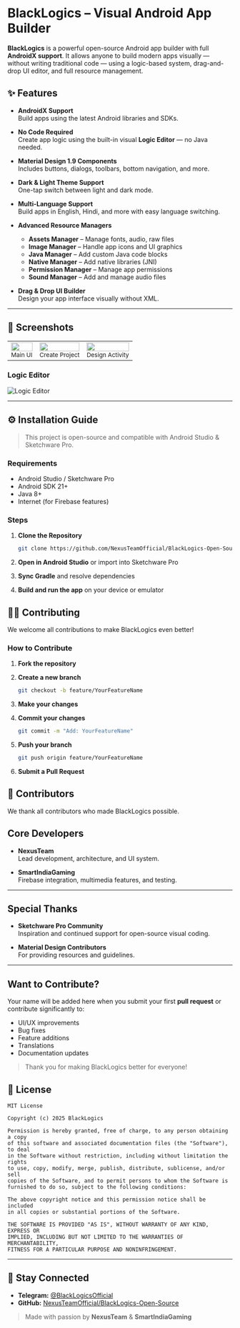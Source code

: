 # BlackLogics – Visual Android App Builder

**BlackLogics** is a powerful open-source Android app builder with full **AndroidX support**. It allows anyone to build modern apps visually — without writing traditional code — using a logic-based system, drag-and-drop UI editor, and full resource management.

## ✨ Features

- **AndroidX Support**  
  Build apps using the latest Android libraries and SDKs.

- **No Code Required**  
  Create app logic using the built-in visual **Logic Editor** — no Java needed.

- **Material Design 1.9 Components**  
  Includes buttons, dialogs, toolbars, bottom navigation, and more.

- **Dark & Light Theme Support**  
  One-tap switch between light and dark mode.

- **Multi-Language Support**  
  Build apps in English, Hindi, and more with easy language switching.

- **Advanced Resource Managers**
  - **Assets Manager** – Manage fonts, audio, raw files
  - **Image Manager** – Handle app icons and UI graphics
  - **Java Manager** – Add custom Java code blocks
  - **Native Manager** – Add native libraries (JNI)
  - **Permission Manager** – Manage app permissions
  - **Sound Manager** – Add and manage audio files

- **Drag & Drop UI Builder**  
  Design your app interface visually without XML.

---

## 📸 Screenshots

<table>
  <tr>
    <td align="center">
      <img src="screenshots/s.png.png" width="100%" height="auto"/><br/>
      <sub>Main UI</sub>
    </td>
    <td align="center">
      <img src="screenshots/s1.png.png" width="100%" height="auto"/><br/>
      <sub>Create Project</sub>
    </td>
    <td align="center">
      <img src="screenshots/s3.png.png" width="100%" height="auto"/><br/>
      <sub>Design Activity</sub>
    </td>
  </tr>
</table>
  
### **Logic Editor**
![Logic Editor](screenshots/s4.png.png)

---

## ⚙️ Installation Guide

> This project is open-source and compatible with Android Studio & Sketchware Pro.

### Requirements

- Android Studio / Sketchware Pro
- Android SDK 21+
- Java 8+
- Internet (for Firebase features)

### Steps

1. **Clone the Repository**
   ```bash
   git clone https://github.com/NexusTeamOfficial/BlackLogics-Open-Source.git

2. **Open in Android Studio** or import into Sketchware Pro

3. **Sync Gradle** and resolve dependencies

4. **Build and run the app** on your device or emulator

## 👨‍💻 Contributing

We welcome all contributions to make BlackLogics even better!

### How to Contribute

1. **Fork the repository**

2. **Create a new branch**

   ```bash
   git checkout -b feature/YourFeatureName
   ```

3. **Make your changes**

4. **Commit your changes**

   ```bash
   git commit -m "Add: YourFeatureName"
   ```

5. **Push your branch**

   ```bash
   git push origin feature/YourFeatureName
   ```

6. **Submit a Pull Request**

## 🙌 Contributors

We thank all contributors who made BlackLogics possible.


## Core Developers

- **NexusTeam**  
  Lead development, architecture, and UI system.

- **SmartIndiaGaming**  
  Firebase integration, multimedia features, and testing.

---

## Special Thanks

- **Sketchware Pro Community**  
  Inspiration and continued support for open-source visual coding.

- **Material Design Contributors**  
  For providing resources and guidelines.

---

## Want to Contribute?

Your name will be added here when you submit your first **pull request** or contribute significantly to:

- UI/UX improvements  
- Bug fixes  
- Feature additions  
- Translations  
- Documentation updates

> Thank you for making BlackLogics better for everyone!




## 📄 License

```text
MIT License

Copyright (c) 2025 BlackLogics

Permission is hereby granted, free of charge, to any person obtaining a copy
of this software and associated documentation files (the "Software"), to deal
in the Software without restriction, including without limitation the rights  
to use, copy, modify, merge, publish, distribute, sublicense, and/or sell  
copies of the Software, and to permit persons to whom the Software is  
furnished to do so, subject to the following conditions:

The above copyright notice and this permission notice shall be included  
in all copies or substantial portions of the Software.

THE SOFTWARE IS PROVIDED "AS IS", WITHOUT WARRANTY OF ANY KIND, EXPRESS OR  
IMPLIED, INCLUDING BUT NOT LIMITED TO THE WARRANTIES OF MERCHANTABILITY,  
FITNESS FOR A PARTICULAR PURPOSE AND NONINFRINGEMENT.
```

---

## 🔗 Stay Connected

* **Telegram:** [@BlackLogicsOfficial](https://t.me/blacklogics)
* **GitHub:** [NexusTeamOfficial/BlackLogics-Open-Source](https://github.com/NexusTeamOfficial/BlackLogics-Open-Source)

> Made with passion by **NexusTeam** & **SmartIndiaGaming**
